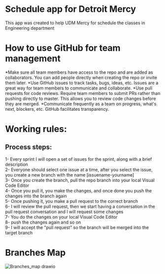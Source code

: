 # Schedule app for Detroit Mercy 

This app was created to help UDM Mercy for schedule the classes in Engineering department


# How to use GitHub for team management

*Make sure all team members have access to the repo and are added as collaborators. You can add people directly when creating the repo or invite them later.
*Use GitHub issues to track tasks, bugs, ideas, etc. Issues are a great way for team members to communicate and collaborate.
*Use pull requests for code reviews. Require team members to submit PRs rather than pushing directly to master. This allows you to review code changes before they are merged.
*Communicate frequently as a team on progress, what's next, blockers, etc. GitHub facilitates transparency.

# Working rules:

## Process steps: 

1- Every sprint I will open a set of issues for the sprint, along with a brief description <br>
2- Everyone should select one issue at a time, after you select the issue, you create a new branch with the name [issuename-yourname] <br>
3- Once you create the branch, pull the repo branch into your local Visual Code Editor <br>
4- Once you pull it, you make the changes, and once done you push the changes into the branch again <br>
5- Once pushing it, you make a pull request to the correct branch <br>
6- I will review the pull request, then we start having a conversation in the pull request conversation and I will request some changes <br>
7- You do the changes on your local Visual Code Editor <br>
8- push the changes again and so on <br>
9- I will accept the "pull request" so the branch will be merged into the target branch <br>




# Branches Map 
![Branches_map drawio](https://github.com/omaranBazna/schedule/assets/100542103/503c99a7-a119-4c90-af1b-7b99eb433cbb)
